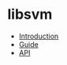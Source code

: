 # libsvm

- [Introduction](01_libsvm_intro.md)
- [Guide](02_libsvm_guide.md)
- [API](03_libsvm_api.md)
